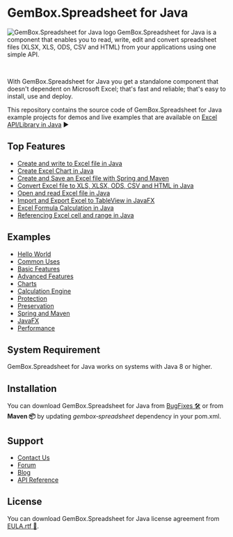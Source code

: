 # GemBox.Spreadsheet for Java

<img src="https://www.gemboxsoftware.com/images/gbs4j-64x64.png" alt="GemBox.Spreadsheet for Java logo" align="left" />

GemBox.Spreadsheet for Java is a component that enables you to read, write, edit and convert spreadsheet files (XLSX, XLS, ODS, CSV and HTML) from your applications using one simple API.

<br/>

With GemBox.Spreadsheet for Java you get a standalone component that doesn't dependent on Microsoft Excel; that's fast and reliable; that's easy to install, use and deploy.

This repository contains the source code of GemBox.Spreadsheet for Java example projects for demos and live examples that are available on [Excel API/Library in Java](https://www.gemboxsoftware.com/spreadsheet-java/examples/java-excel-api-library/601) ▶

## Top Features

* [Create and write to Excel file in Java](https://www.gemboxsoftware.com/spreadsheet-java/examples/create-write-excel-file-in-java/402)
* [Create Excel Chart in Java](https://www.gemboxsoftware.com/spreadsheet-java/examples/java-create-excel-chart/301)
* [Create and Save an Excel file with Spring and Maven](https://www.gemboxsoftware.com/spreadsheet-java/examples/spring-maven-excel-file/5601)
* [Convert Excel file to XLS, XLSX, ODS, CSV and HTML in Java](https://www.gemboxsoftware.com/spreadsheet-java/examples/java-convert-excel-to-xls-xlsx-ods-csv-html/404)
* [Open and read Excel file in Java](https://www.gemboxsoftware.com/spreadsheet-java/examples/open-read-excel-file-in-java/401)
* [Import and Export Excel to TableView in JavaFX](https://www.gemboxsoftware.com/spreadsheet-java/examples/javafx-import-export-excel-tableview/5301)
* [Excel Formula Calculation in Java](https://www.gemboxsoftware.com/spreadsheet-java/examples/excel-formula-calculation/901)
* [Referencing Excel cell and range in Java](https://www.gemboxsoftware.com/spreadsheet-java/examples/java-excel-range/204)

## Examples

* [Hello World](https://github.com/GemBoxLtd/GemBox.Spreadsheet.Java.Examples/tree/master/src/hello-world)
* [Common Uses](https://github.com/GemBoxLtd/GemBox.Spreadsheet.Java.Examples/tree/master/src/common-uses)
* [Basic Features](https://github.com/GemBoxLtd/GemBox.Spreadsheet.Java.Examples/tree/master/src/basic-features)
* [Advanced Features](https://github.com/GemBoxLtd/GemBox.Spreadsheet.Java.Examples/tree/master/src/advanced-features)
* [Charts](https://github.com/GemBoxLtd/GemBox.Spreadsheet.Java.Examples/tree/master/src/charts)
* [Calculation Engine](https://github.com/GemBoxLtd/GemBox.Spreadsheet.Java.Examples/tree/master/src/calculation-engine)
* [Protection](https://github.com/GemBoxLtd/GemBox.Spreadsheet.Java.Examples/tree/master/src/protection)
* [Preservation](https://github.com/GemBoxLtd/GemBox.Spreadsheet.Java.Examples/tree/master/src/preservation)
* [Spring and Maven](https://github.com/GemBoxLtd/GemBox.Spreadsheet.Java.Examples/tree/master/src/spring-and-maven)
* [JavaFX](https://github.com/GemBoxLtd/GemBox.Spreadsheet.Java.Examples/tree/master/src/javafx)
* [Performance](https://github.com/GemBoxLtd/GemBox.Spreadsheet.Java.Examples/tree/master/src/performance)

## System Requirement

GemBox.Spreadsheet for Java works on systems with Java 8 or higher.

## Installation

You can download GemBox.Spreadsheet for Java from [BugFixes 🛠️](https://www.gemboxsoftware.com/spreadsheet-java/downloads/bugfixes.html) or from **Maven 📦** by updating *gembox&#8209;spreadsheet* dependency in your pom.xml.

## Support

* [Contact Us](https://support.gemboxsoftware.com/new-ticket?ticket%5Bdepartment%5D=1&ticket%5Bproduct%5D=7)
* [Forum](https://forum.gemboxsoftware.com/c/gembox-spreadsheet-java/10)
* [Blog](https://www.gemboxsoftware.com/gembox-spreadsheet-for-java)
* [API Reference](https://www.gemboxsoftware.com/spreadsheet-java/docs/introduction.html)

## License

You can download GemBox.Spreadsheet for Java license agreement from [EULA.rtf 📝](https://www.gemboxsoftware.com/EULA.rtf).
